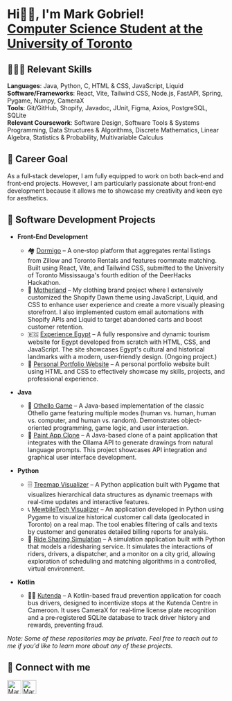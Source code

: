 <h1>Hi👋🏻, I'm Mark Gobriel! <br/><a href="https://www.linkedin.com/in/markgobriel/">Computer Science Student at the University of Toronto</a></h1>

<h2>👨🏻‍💻 Relevant Skills</h2>

<b>Languages</b>: Java, Python, C, HTML & CSS, JavaScript, Liquid <br>
<b>Software/Frameworks</b>: React, Vite, Tailwind CSS, Node.js, FastAPI, Spring, Pygame, Numpy, CameraX <br>
<b>Tools</b>: Git/GitHub, Shopify, Javadoc, JUnit, Figma, Axios, PostgreSQL, SQLite <br>
<b>Relevant Coursework</b>: Software Design, Software Tools & Systems Programming, Data Structures & Algorithms, Discrete
Mathematics, Linear Algebra, Statistics & Probability, Multivariable Calculus


<h2>🎯 Career Goal</h2>
<p>
  As a full‑stack developer, I am fully equipped to work on both back‑end and front‑end projects. However, I am particularly passionate about front‑end development because it allows me to showcase my creativity and keen eye for aesthetics.
</p>

<h2>💼 Software Development Projects</h2>

- <b>Front-End Development</b>
  - 🏘️ [Dormigo](https://github.com/nathancmaniego/deerhacks-iv) – A one‑stop platform that aggregates rental listings from Zillow and Toronto Rentals and features roommate matching. Built using React, Vite, and Tailwind CSS, submitted to the University of Toronto Mississauga's fourth edition of the DeerHacks Hackathon.
  - 👕 [Motherland](https://wearmotherland.com/) – My clothing brand project where I extensively customized the Shopify Dawn theme using JavaScript, Liquid, and CSS to enhance user experience and create a more visually pleasing storefront. I also implemented custom email automations with Shopify APIs and Liquid to target abandoned carts and boost customer retention.
  - 🇪🇬 [Experience Egypt](https://github.com/markgobriel/experience-egypt) – A fully responsive and dynamic tourism website for Egypt developed from scratch with HTML, CSS, and JavaScript. The site showcases Egypt's cultural and historical landmarks with a modern, user‑friendly design. (Ongoing project.)
  - 📂 [Personal Portfolio Website](https://github.com/markgobriel/markgobriel.github.io) – A personal portfolio website built using HTML and CSS to effectively showcase my skills, projects, and professional experience.

- <b>Java</b>
  - 🧩 [Othello Game](https://github.com/markgobriel/othello-game-207) – A Java-based implementation of the classic Othello game featuring multiple modes (human vs. human, human vs. computer, and human vs. random). Demonstrates object-oriented programming, game logic, and user interaction.
  - 🎨 [Paint App Clone](https://github.com/markgobriel/paint-clone-207) – A Java-based clone of a paint application that integrates with the Ollama API to generate drawings from natural language prompts. This project showcases API integration and graphical user interface development.

- <b>Python</b>
  - 🗄️ [Treemap Visualizer](https://github.com/markgobriel/treemap-visualizer) – A Python application built with Pygame that visualizes hierarchical data structures as dynamic treemaps with real-time updates and interactive features.
  - 📞 [MewbileTech Visualizer](https://github.com/markgobriel/mewbile-tech-csc148) – An application developed in Python using Pygame to visualize historical customer call data (geolocated in Toronto) on a real map. The tool enables filtering of calls and texts by customer and generates detailed billing reports for analysis.
  - 🚕 [Ride Sharing Simulation](https://github.com/markgobriel/ride-sharing-csc148) – A simulation application built with Python that models a ridesharing service. It simulates the interactions of riders, drivers, a dispatcher, and a monitor on a city grid, allowing exploration of scheduling and matching algorithms in a controlled, virtual environment.
 
- <b>Kotlin</b>
  - 🤳🏼 [Kutenda](https://github.com/markgobriel/kutenda-app) – A Kotlin-based fraud prevention application for coach bus drivers, designed to incentivize stops at the Kutenda Centre in Cameroon. It uses CameraX for real‑time license plate recognition and a pre‑registered SQLite database to track driver history and rewards, preventing fraud.
 
  
*Note: Some of these repositories may be private. Feel free to reach out to me if you'd like to learn more about any of these projects.*

<h2> 🤳 Connect with me</h2>

[<img align="left" alt="Mark Gobriel | LinkedIn" width="32px" src="https://img.icons8.com/?size=100&id=13930&format=png&color=000000" />][linkedin]
[<img align="left" alt="Mark Gobriel | Email" width="32px" src="https://img.icons8.com/?size=100&id=P7UIlhbpWzZm&format=png&color=000000" />][email]

[email]: mailto:markgobriel@gmail.com
[linkedin]: https://linkedin.com/in/markgobriel
